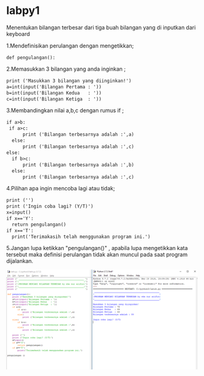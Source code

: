 # labpy1

Menentukan bilangan terbesar dari tiga buah bilangan yang di inputkan dari keyboard

1.Mendefinisikan perulangan dengan mengetikkan;

    def pengulangan():

2.Memasukkan 3 bilangan yang anda inginkan ;

    print ('Masukkan 3 bilangan yang diinginkan!')
    a=int(input('Bilangan Pertama : '))
    b=int(input('Bilangan Kedua   : '))
    c=int(input('Bilangan Ketiga  : '))

3.Membandingkan nilai a,b,c dengan rumus if ;

    if a>b:
     if a>c:
          print ('Bilangan terbesarnya adalah :',a)
      else:
          print ('Bilangan terbesarnya adalah :',c)
    else:
      if b>c:
          print ('Bilangan terbesarnya adalah :',b)
      else:
          print ('Bilangan terbesarnya adalah :',c)

4.Pilihan apa ingin mencoba lagi atau tidak;

    print ('')
    print ('Ingin coba lagi? (Y/T)')
    x=input()
    if x=='Y':
      return pengulangan()
    if x=='T':
      print('Terimakasih telah menggunakan program ini.')

5.Jangan lupa ketikkan "pengulangan()" , apabila lupa mengetikkan kata tersebut maka definisi perulangan tidak akan muncul pada saat program dijalankan.

![img](https://github.com/Ekanurarifin/labpy1/blob/master/praktikum1.PNG)
